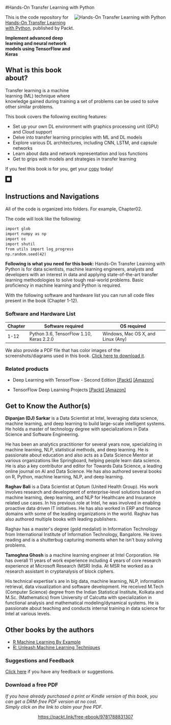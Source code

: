 #Hands-On Transfer Learning with Python


<a href="https://www.packtpub.com/big-data-and-business-intelligence/hands-transfer-learning-python#utm_source=github&utm_medium=repository&utm_campaign=9781788831307"><img src="https://www.packtpub.com/sites/default/files/B09755_cover.png" alt="Hands-On Transfer Learning with Python" height="256px" align="right"></a>

This is the code repository for [Hands-On Transfer Learning with Python](https://www.packtpub.com/big-data-and-business-intelligence/hands-transfer-learning-python#utm_source=github&utm_medium=repository&utm_campaign=9781788831307), published by Packt.

**Implement advanced deep learning and neural network models using TensorFlow and Keras**

## What is this book about?
Transfer learning is a machine learning (ML) technique where knowledge gained during training a set of problems can be used to solve other similar problems.

This book covers the following exciting features: 
* Set up your own DL environment with graphics processing unit (GPU) and Cloud support
* Delve into transfer learning principles with ML and DL models
* Explore various DL architectures, including CNN, LSTM, and capsule networks
* Learn about data and network representation and loss functions
* Get to grips with models and strategies in transfer learning

If you feel this book is for you, get your [copy](https://www.amazon.com/dp/1788831306) today!

<a href="https://www.packtpub.com/?utm_source=github&utm_medium=banner&utm_campaign=GitHubBanner"><img src="https://raw.githubusercontent.com/PacktPublishing/GitHub/master/GitHub.png" 
alt="https://www.packtpub.com/" border="5" /></a>


## Instructions and Navigations
All of the code is organized into folders. For example, Chapter02.

The code will look like the following:
```
import glob
import numpy as np
import os
import shutil
from utils import log_progress
np.random.seed(42)
```

**Following is what you need for this book:**
Hands-On Transfer Learning with Python is for data scientists, machine learning engineers, analysts and developers with an interest in data and applying state-of-the-art transfer learning methodologies to solve tough real-world problems. Basic proficiency in machine learning and Python is required.

With the following software and hardware list you can run all code files present in the book (Chapter 1-12).

### Software and Hardware List

| Chapter     | Software required                          | OS required                        |
| ------------| ------------------------------------------ | -----------------------------------|
| 1-12        | Python 3.6, TensorFlow 1.10, Keras 2.2.0   | Windows, Mac OS X, and Linux (Any) |
              



We also provide a PDF file that has color images of the screenshots/diagrams used in this book. [Click here to download it](https://www.packtpub.com/sites/default/files/downloads/HandsOnTransferLearningwithPython_ColorImages.pdf).


### Related products <Other books you may enjoy>
* Deep Learning with TensorFlow - Second Edition [[Packt]](https://www.packtpub.com/big-data-and-business-intelligence/deep-learning-tensorflow-second-edition#utm_source=github&utm_medium=repository&utm_campaign=9781788831109) [[Amazon]](https://www.amazon.com/dp/1788831101)

* TensorFlow Deep Learning Projects [[Packt]](https://www.packtpub.com/big-data-and-business-intelligence/tensorflow-deep-learning-projects) [[Amazon]](https://www.amazon.com/dp/1788398068)

## Get to Know the Author(s)
**Dipanjan (DJ) Sarkar**
is a Data Scientist at Intel, leveraging data science, machine learning, and deep learning to build large-scale intelligent systems. He holds a master of technology degree with specializations in Data Science and Software Engineering. 

He has been an analytics practitioner for several years now, specializing in machine learning, NLP, statistical methods, and deep learning. He is passionate about education and also acts as a Data Science Mentor at various organizations like Springboard, helping
people learn data science. He is also a key contributor and editor for Towards Data Science, a leading online journal on AI and Data Science. He has also authored several books on R, Python, machine learning, NLP, and deep learning.

**Raghav Bali**
is a Data Scientist at Optum (United Health Group). His work involves research and development of enterprise-level solutions based on machine learning, deep learning, and NLP for Healthcare and Insurance related use cases. In his previous role at Intel, he was involved in enabling proactive data driven IT initiatives. He has also worked in ERP and finance domains with some of the leading organizations in the world. Raghav has also authored multiple books with leading publishers.

Raghav has a master's degree (gold medalist) in Information Technology from International Institute of Information Technology, Bangalore. He loves reading and is a shutterbug capturing moments when he isn't busy solving problems.

**Tamoghna Ghosh**
is a machine learning engineer at Intel Corporation. He has overall 11 years of work experience including 4 years of core research experience at Microsoft Research (MSR) India. At MSR he worked as a research assistant in cryptanalysis of block
ciphers.

His technical expertise's are in big data, machine learning, NLP, information retrieval, data visualization and software development. He received M.Tech (Computer Science) degree from the Indian Statistical Institute, Kolkata and M.Sc. (Mathematics) from University of Calcutta with specialization in functional analysis and mathematical modeling/dynamical systems. He is passionate about teaching and conducts internal training in data science for Intel at various levels.


## Other books by the authors
* [R Machine Learning By Example](https://www.packtpub.com/big-data-and-business-intelligence/r-machine-learning-example?utm_source=github&utm_medium=repository&utm_campaign=9781784390846)
* [R: Unleash Machine Learning Techniques](https://www.packtpub.com/big-data-and-business-intelligence/r-unleash-machine-learning-techniques?utm_source=github&utm_medium=repository&utm_campaign=9781787127340)

### Suggestions and Feedback
[Click here](https://docs.google.com/forms/d/e/1FAIpQLSdy7dATC6QmEL81FIUuymZ0Wy9vH1jHkvpY57OiMeKGqib_Ow/viewform) if you have any feedback or suggestions.

### Download a free PDF

 <i>If you have already purchased a print or Kindle version of this book, you can get a DRM-free PDF version at no cost.<br>Simply click on the link to claim your free PDF.</i>
<p align="center"> <a href="https://packt.link/free-ebook/9781788831307">https://packt.link/free-ebook/9781788831307 </a> </p>